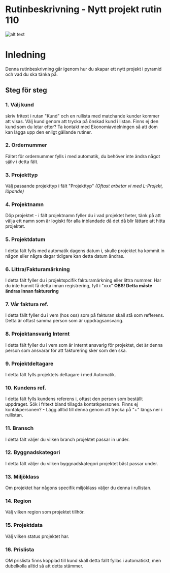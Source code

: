 # Rutinbeskrivning - Nytt projekt rutin 110

![alt text](./assets/md/pyramid/images/stock1.jpg "Logo Title Text 1")

# Inledning
Denna rutinbeskrivning går igenom hur du skapar ett nytt projekt i pyramid och vad du ska tänka på.

## Steg för steg

### 1. Välj kund 
skriv fritext i rutan "Kund" och en rullista med matchande kunder kommer att visas. Välj kund genom att trycka på önskad kund i listan. Finns ej den kund som du letar efter? Ta kontakt med Ekonomiavdelningen så att dom kan lägga upp den enligt gällande rutiner.

### 2. Ordernummer
Fältet för ordernummer fylls i med automatik, du behöver inte ändra något själv i detta fält.

### 3. Projekttyp
Välj passande projekttyp i fält "Projekttyp" *(Oftast arbetar vi med L-Projekt, löpande)*

### 4. Projektnamn
Döp projektet - i fält projektnamn fyller du i vad projektet heter, tänk på att välja ett namn som är logiskt för alla inblandade då det då blir lättare att hitta projektet.

### 5. Projektdatum
I detta fält fylls med automatik dagens datum i, skulle projektet ha kommit in någon eller några dagar tidigare kan detta datum ändras.

### 6. Littra/Fakturamärkning
I detta fält fyller du i projektspcifik fakturamärkning eller littra nummer. Har du inte hunnit få detta innan registrering, fyll i "xxx" **OBS! Detta måste ändras innan fakturering**

### 7. Vår faktura ref.
I detta fällt fyller du i vem (hos oss) som på fakturan skall stå som refferens. Detta är oftast samma person som är uppdragsansvarig.

### 8. Projektansvarig Internt
I detta fält fyller du i vem som är internt ansvarig för projektet, det är denna person som ansvarar för att fakturering sker som den ska.

### 9. Projektdeltagare
I detta fält fylls projektets deltagare i med Automatik.

### 10. Kundens ref.
I detta fält fylls kundens referens i, oftast den person som beställt uppdraget.
Sök i fritext bland tillagda kontatkpersonen. Finns ej kontakpersonen? - Lägg alltid till denna genom att trycka på "+" längs ner i rullistan.

### 11. Bransch
I detta fält väljer du vilken branch projektet passar in under.

### 12. Byggnadskategori
I detta fält väljer du vilken byggnadskategori projektet bäst passar under.

### 13. Miljöklass
Om projektet har någons specifik miljöklass väljer du denna i rullistan.

### 14. Region
Välj vilken region som projektet tillhör.

### 15. Projektdata
Välj vilken status projektet har.

### 16. Prislista
OM prislista finns kopplad till kund skall detta fällt fyllas i automatiskt, men dubelkolla alltid så att detta stämmer.